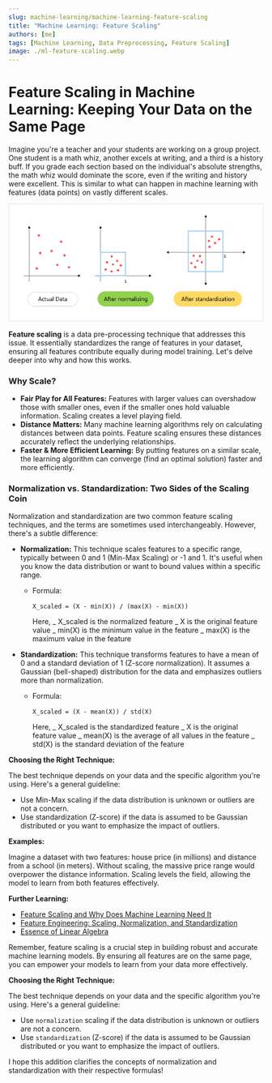 ```yaml
---
slug: machine-learning/machine-learning-feature-scaling
title: "Machine Learning: Feature Scaling"
authors: [me]
tags: [Machine Learning, Data Preprocessing, Feature Scaling]
image: ./ml-feature-scaling.webp
---
```


# Feature Scaling in Machine Learning: Keeping Your Data on the Same Page

Imagine you're a teacher and your students are working on a group project. One student is a math whiz, another excels at writing, and a third is a history buff. If you grade each section based on the individual's absolute strengths, the math whiz would dominate the score, even if the writing and history were excellent. This is similar to what can happen in machine learning with features (data points) on vastly different scales.

![Machine Learning Feature Scaling Source: someka.net](./ml-feature-scaling.webp)

**Feature scaling** is a data pre-processing technique that addresses this issue. It essentially standardizes the range of features in your dataset, ensuring all features contribute equally during model training. Let's delve deeper into why and how this works.

### Why Scale?

- **Fair Play for All Features:** Features with larger values can overshadow those with smaller ones, even if the smaller ones hold valuable information. Scaling creates a level playing field.
- **Distance Matters:** Many machine learning algorithms rely on calculating distances between data points. Feature scaling ensures these distances accurately reflect the underlying relationships.
- **Faster & More Efficient Learning:** By putting features on a similar scale, the learning algorithm can converge (find an optimal solution) faster and more efficiently.

### Normalization vs. Standardization: Two Sides of the Scaling Coin

Normalization and standardization are two common feature scaling techniques, and the terms are sometimes used interchangeably. However, there's a subtle difference:

- **Normalization:** This technique scales features to a specific range, typically between 0 and 1 (Min-Max Scaling) or -1 and 1. It's useful when you know the data distribution or want to bound values within a specific range.

  - Formula:
    ```
    X_scaled = (X - min(X)) / (max(X) - min(X))
    ```
    Here,
    _ X_scaled is the normalized feature
    _ X is the original feature value
    _ min(X) is the minimum value in the feature
    _ max(X) is the maximum value in the feature

- **Standardization:** This technique transforms features to have a mean of 0 and a standard deviation of 1 (Z-score normalization). It assumes a Gaussian (bell-shaped) distribution for the data and emphasizes outliers more than normalization.

  - Formula:
    ```
    X_scaled = (X - mean(X)) / std(X)
    ```
    Here,
    _ X_scaled is the standardized feature
    _ X is the original feature value
    _ mean(X) is the average of all values in the feature
    _ std(X) is the standard deviation of the feature

**Choosing the Right Technique:**

The best technique depends on your data and the specific algorithm you're using. Here's a general guideline:

- Use Min-Max scaling if the data distribution is unknown or outliers are not a concern.
- Use standardization (Z-score) if the data is assumed to be Gaussian distributed or you want to emphasize the impact of outliers.

**Examples:**

Imagine a dataset with two features: house price (in millions) and distance from a school (in meters). Without scaling, the massive price range would overpower the distance information. Scaling levels the field, allowing the model to learn from both features effectively.

**Further Learning:**

- [Feature Scaling and Why Does Machine Learning Need It](https://towardsdatascience.com/what-is-feature-scaling-why-is-it-important-in-machine-learning-2854ae877048)
- [Feature Engineering: Scaling, Normalization, and Standardization](https://www.geeksforgeeks.org/ml-feature-scaling-part-2/)
- [Essence of Linear Algebra](https://www.youtube.com/playlist?list=PLZHQObOWTQDPD3MizzM2xVFitgF8hE_ab)

Remember, feature scaling is a crucial step in building robust and accurate machine learning models. By ensuring all features are on the same page, you can empower your models to learn from your data more effectively.

**Choosing the Right Technique:**

The best technique depends on your data and the specific algorithm you're using. Here's a general guideline:

- Use `normalization` scaling if the data distribution is unknown or outliers are not a concern.
- Use `standardization` (Z-score) if the data is assumed to be Gaussian distributed or you want to emphasize the impact of outliers.

I hope this addition clarifies the concepts of normalization and standardization with their respective formulas!
